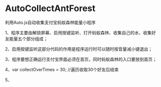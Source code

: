 <!--
 * @Author: Yimning 
 * @Date: 2021-01-23 19:08:35
 * @LastEditTime: 2021-01-31 14:35:50
 * @LastEditors: Please set LastEditors
 * @Description: In User Settings Edit
 * @FilePath: \undefinedc:\Users\Yimning\Desktop\脚本\各脚本开发\AutoCollectAntForest\README.md
-->
# AutoCollectAntForest 
利用Auto.js自动收集支付宝蚂蚁森林能量小程序

1、程序主要由解锁屏幕、启用按键监听、打开蚂蚁森林、收集自己的水、收集好友能量五个部分组成；

2、启用按键监听这部分代码的作用是程序运行时可以随时按音量减小键退出；

3、程序要想正确运行支付宝界面必须在首页，同时蚂蚁森林的入口要放到首页；

4、var collectOverTimes = 30;   //遍历收取30个好友后结束 

5、
 
  
